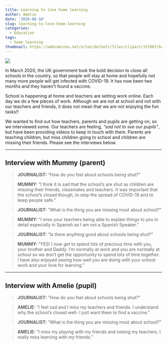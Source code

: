 ```yaml
---
title: Learning to love home learning
author: Amelie
date: '2020-06-10'
slug: learning-to-love-home-learning
categories:
  - Education
tags:
  - home learning
thumbnail: https://webcomicms.net/sites/default/files/clipart/157007/home-school-cliparts-157007-7035764.jpg
---
```


![](https://webcomicms.net/sites/default/files/clipart/157007/home-school-cliparts-157007-7035764.jpg)

In March 2020, the UK government took the bold decision to close all schools in the country, so that people will stay at home and hopefully not many more people will get infected with COVID-19. It has now been two months and they haven't found a vaccine. 

School is happening at home and teachers are setting work online. Each day we do a few pieces of work. Although we are not at school and not with our teachers and friends, it does not mean that we are not enjoying the fun tasks!!

We wanted to find out how teachers, parents and pupils are getting on, so we interviewed some. Our teachers are feeling, *“sad not to see our pupils”*, but have been providing videos to keep in touch with them. Parents are teaching children, but miss children going to school and children are missing their friends. Please see the interviews below.

<hr>

## Interview with Mummy (parent)

> **JOURNALIST:** “How do you feel about schools being shut?”

> **MUMMY:** “I think it is sad that the school’s are shut as children are missing their friends, classmates and teachers. It was important that the school’s closed though, to stop the spread of COVID-19 and to keep people safe.”

> **JOURNALIST:** ”What is the thing you are missing most about school?”

> **MUMMY:** ”I miss your teachers being able to explain things to you in detail especially in Spanish as I am not a Spanish Speaker.”

> **JOURNALIST:** “Is there anything good about schools being shut?”

> **MUMMY:** ”YES! I now get to spend lots of precious time with you, your brother and Daddy. I’m normally at work and you are normally at school so we don’t get the opportunity to spend lots of time together. I have also enjoyed seeing how well you are doing with your school work and your love for learning.”

<hr>

## Interview with Amelie (pupil)

> **JOURNALIST:** ”How do you feel about schools being shut?”

> **AMELIE:**  “I feel sad and I miss my teachers and friends. I understand why the school’s closed well- I just want them to find a vaccine.”

> **JOURNALIST:** “What is the thing you are missing most about school?”

> **AMELIE:** “I miss my playing with my friends and seeing my teachers. I really miss learning with my friends.”
